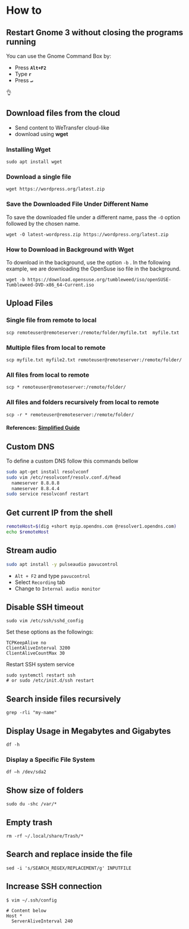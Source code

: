 # How to

## Restart Gnome 3 without closing the programs running

You can use the Gnome Command Box by:

* Press **`Alt+F2`** 
* Type **`r`** 
* Press **`↵`**

👌

## Download files from the cloud

* Send content to WeTransfer cloud-like 
* download using **wget**

### Installing Wget

```text
sudo apt install wget
```

### Download a single file

```text
wget https://wordpress.org/latest.zip
```

### Save the Downloaded File Under Different Name <a id="using-wget-command-to-save-the-downloaded-file-under-different-name"></a>

To save the downloaded file under a different name, pass the `-O` option followed by the chosen name.

```text
wget -O latest-wordpress.zip https://wordpress.org/latest.zip
```

### How to Download in Background with Wget  <a id="how-to-download-in-background-with-wget"></a>

To download in the background, use the option `-b` . In the following example, we are downloading the OpenSuse iso file in the background.

```text
wget -b https://download.opensuse.org/tumbleweed/iso/openSUSE-Tumbleweed-DVD-x86_64-Current.iso
```

## Upload Files

### Single file from remote to local

```text
scp remoteuser@remoteserver:/remote/folder/myfile.txt  myfile.txt
```

### Multiple files from local to remote

```text
scp myfile.txt myfile2.txt remoteuser@remoteserver:/remote/folder/
```

### All files from local to remote

```text
scp * remoteuser@remoteserver:/remote/folder/
```

### All files and folders recursively from local to remote

```text
scp -r * remoteuser@remoteserver:/remote/folder/
```

#### References: [Simplified Guide](https://www.simplified.guide/ssh/copy-file)

## Custom DNS

To define a custom DNS follow this commands bellow

```bash
sudo apt-get install resolvconf
sudo vim /etc/resolvconf/resolv.conf.d/head
  nameserver 8.8.8.8
  nameserver 8.8.4.4
sudo service resolvconf restart
```

## Get current IP from the shell

```bash
remoteHost=$(dig +short myip.opendns.com @resolver1.opendns.com)
echo $remoteHost
```

## Stream audio

```bash
sudo apt install -y pulseaudio pavucontrol
```

* `Alt + F2`  and type `pavucontrol`
* Select `Recording` tab
* Change to `Internal audio monitor`

## Disable SSH timeout

```text
sudo vim /etc/ssh/sshd_config
```

Set these options as the followings:

```text
TCPKeepAlive no 
ClientAliveInterval 3200
ClientAliveCountMax 30
```

Restart SSH system service

```text
sudo systemctl restart ssh 
# or sudo /etc/init.d/ssh restart
```

## Search inside files recursively 

```text
grep -rli "my-name"
```

## Display Usage in Megabytes and Gigabytes

```text
df -h
```

### Display a Specific File System

```text
df –h /dev/sda2
```

## Show size of folders

```text
sudo du -shc /var/*
```

## Empty trash

```text
rm -rf ~/.local/share/Trash/*
```

## Search and replace inside the file

```text
sed -i 's/SEARCH_REGEX/REPLACEMENT/g' INPUTFILE
```

## Increase SSH connection

```text
$ vim ~/.ssh/config

# Content below
Host *
  ServerAliveInterval 240
```

## 

